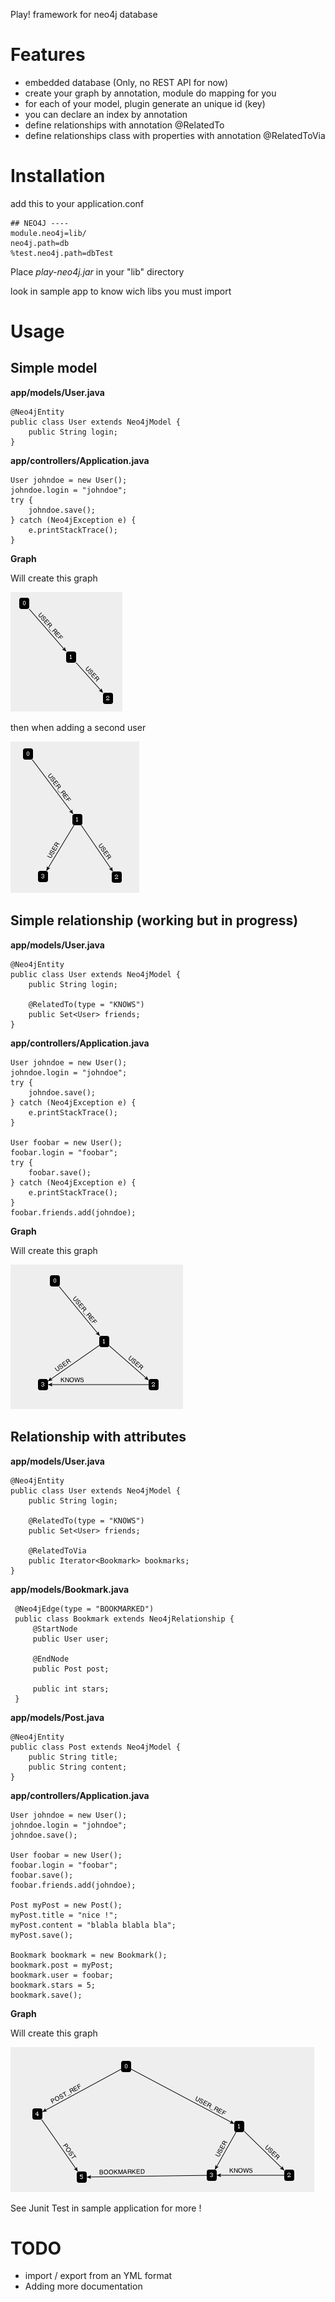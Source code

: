 Play! framework for neo4j database

Features
=================

* embedded database (Only, no REST API for now)
* create your graph by annotation, module do mapping for you
* for each of your model, plugin generate an unique id (key)
* you can declare an index by annotation
* define relationships with annotation @RelatedTo
* define relationships class with properties with annotation @RelatedToVia

Installation
=================

add this to your application.conf

    ## NEO4J ----
    module.neo4j=lib/
    neo4j.path=db
    %test.neo4j.path=dbTest

Place *play-neo4j.jar* in your "lib" directory

look in sample app to know wich libs you must import

Usage
=================

Simple model
------------

**app/models/User.java**
    
    @Neo4jEntity
    public class User extends Neo4jModel {
        public String login;
    }

**app/controllers/Application.java**

    User johndoe = new User();
    johndoe.login = "johndoe";
    try {
        johndoe.save();
    } catch (Neo4jException e) {
        e.printStackTrace();
    }

**Graph**

Will create this graph

![graph 1](https://github.com/ZoRdAK/logisima-play-neo4j-fork/blob/master/docs/images/1.png?raw=true "graph1")

then when adding a second user

![graph 2](https://github.com/ZoRdAK/logisima-play-neo4j-fork/blob/master/docs/images/2.png?raw=true "graph2")


Simple relationship (working but in progress)
---------------------------------------------

**app/models/User.java**

    @Neo4jEntity
    public class User extends Neo4jModel {
        public String login;

        @RelatedTo(type = "KNOWS")
        public Set<User> friends;
    }

**app/controllers/Application.java**

    User johndoe = new User();
    johndoe.login = "johndoe";
    try {
        johndoe.save();
    } catch (Neo4jException e) {
        e.printStackTrace();
    }

    User foobar = new User();
    foobar.login = "foobar";
    try {
        foobar.save();
    } catch (Neo4jException e) {
        e.printStackTrace();
    }
    foobar.friends.add(johndoe);

**Graph**

Will create this graph

![graph 3](https://github.com/ZoRdAK/logisima-play-neo4j-fork/blob/master/docs/images/3.png?raw=true "graph3")

Relationship with attributes
----------------------------

**app/models/User.java**

    @Neo4jEntity
    public class User extends Neo4jModel {
        public String login;

        @RelatedTo(type = "KNOWS")
        public Set<User> friends;

        @RelatedToVia
        public Iterator<Bookmark> bookmarks;
    }

**app/models/Bookmark.java**

     @Neo4jEdge(type = "BOOKMARKED")
     public class Bookmark extends Neo4jRelationship {
         @StartNode
         public User user;

         @EndNode
         public Post post;

         public int stars;
     }

**app/models/Post.java**

    @Neo4jEntity
    public class Post extends Neo4jModel {
        public String title;
        public String content;
    }


**app/controllers/Application.java**

    User johndoe = new User();
    johndoe.login = "johndoe";
    johndoe.save();

    User foobar = new User();
    foobar.login = "foobar";
    foobar.save();
    foobar.friends.add(johndoe);

    Post myPost = new Post();
    myPost.title = "nice !";
    myPost.content = "blabla blabla bla";
    myPost.save();

    Bookmark bookmark = new Bookmark();
    bookmark.post = myPost;
    bookmark.user = foobar;
    bookmark.stars = 5;
    bookmark.save();

**Graph**

Will create this graph

![graph 4](https://github.com/ZoRdAK/logisima-play-neo4j-fork/blob/master/docs/images/4.png?raw=true "graph4")


See Junit Test in sample application for more !

TODO
=================
* import / export from an YML format
* Adding more documentation